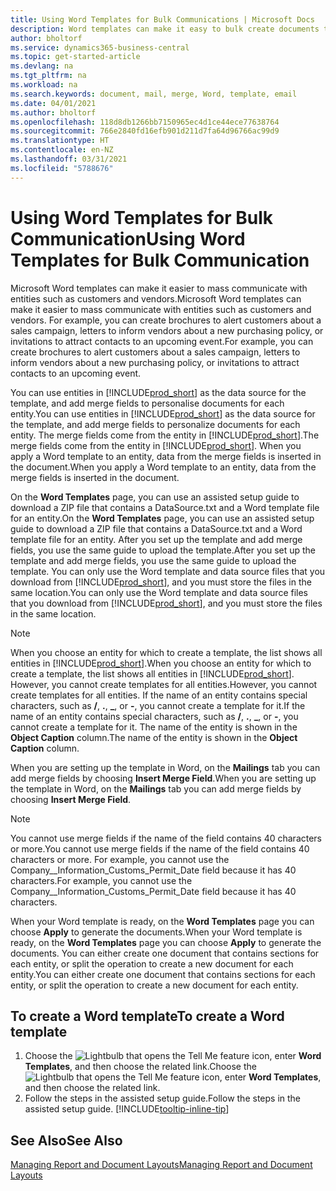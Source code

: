```yaml
---
title: Using Word Templates for Bulk Communications | Microsoft Docs
description: Word templates can make it easy to bulk create documents that are personalised for specific entities.
author: bholtorf
ms.service: dynamics365-business-central
ms.topic: get-started-article
ms.devlang: na
ms.tgt_pltfrm: na
ms.workload: na
ms.search.keywords: document, mail, merge, Word, template, email
ms.date: 04/01/2021
ms.author: bholtorf
ms.openlocfilehash: 118d8db1266bb7150965ec4d1ce44ece77638764
ms.sourcegitcommit: 766e2840fd16efb901d211d7fa64d96766ac99d9
ms.translationtype: HT
ms.contentlocale: en-NZ
ms.lasthandoff: 03/31/2021
ms.locfileid: "5788676"
---
```

# <a name="using-word-templates-for-bulk-communication"></a><span data-ttu-id="09610-103">Using Word Templates for Bulk Communication</span><span class="sxs-lookup"><span data-stu-id="09610-103">Using Word Templates for Bulk Communication</span></span>
<span data-ttu-id="09610-104">Microsoft Word templates can make it easier to mass communicate with entities such as customers and vendors.</span><span class="sxs-lookup"><span data-stu-id="09610-104">Microsoft Word templates can make it easier to mass communicate with entities such as customers and vendors.</span></span> <span data-ttu-id="09610-105">For example, you can create brochures to alert customers about a sales campaign, letters to inform vendors about a new purchasing policy, or invitations to attract contacts to an upcoming event.</span><span class="sxs-lookup"><span data-stu-id="09610-105">For example, you can create brochures to alert customers about a sales campaign, letters to inform vendors about a new purchasing policy, or invitations to attract contacts to an upcoming event.</span></span>

<span data-ttu-id="09610-106">You can use entities in [!INCLUDE[prod_short](includes/prod_short.md)] as the data source for the template, and add merge fields to personalise documents for each entity.</span><span class="sxs-lookup"><span data-stu-id="09610-106">You can use entities in [!INCLUDE[prod_short](includes/prod_short.md)] as the data source for the template, and add merge fields to personalize documents for each entity.</span></span> <span data-ttu-id="09610-107">The merge fields come from the entity in [!INCLUDE[prod_short](includes/prod_short.md)].</span><span class="sxs-lookup"><span data-stu-id="09610-107">The merge fields come from the entity in [!INCLUDE[prod_short](includes/prod_short.md)].</span></span> <span data-ttu-id="09610-108">When you apply a Word template to an entity, data from the merge fields is inserted in the document.</span><span class="sxs-lookup"><span data-stu-id="09610-108">When you apply a Word template to an entity, data from the merge fields is inserted in the document.</span></span>

<span data-ttu-id="09610-109">On the **Word Templates** page, you can use an assisted setup guide to download a ZIP file that contains a DataSource.txt and a Word template file for an entity.</span><span class="sxs-lookup"><span data-stu-id="09610-109">On the **Word Templates** page, you can use an assisted setup guide to download a ZIP file that contains a DataSource.txt and a Word template file for an entity.</span></span> <span data-ttu-id="09610-110">After you set up the template and add merge fields, you use the same guide to upload the template.</span><span class="sxs-lookup"><span data-stu-id="09610-110">After you set up the template and add merge fields, you use the same guide to upload the template.</span></span> <span data-ttu-id="09610-111">You can only use the Word template and data source files that you download from [!INCLUDE[prod_short](includes/prod_short.md)], and you must store the files in the same location.</span><span class="sxs-lookup"><span data-stu-id="09610-111">You can only use the Word template and data source files that you download from [!INCLUDE[prod_short](includes/prod_short.md)], and you must store the files in the same location.</span></span>

> [!NOTE]
> <span data-ttu-id="09610-112">When you choose an entity for which to create a template, the list shows all entities in [!INCLUDE[prod_short](includes/prod_short.md)].</span><span class="sxs-lookup"><span data-stu-id="09610-112">When you choose an entity for which to create a template, the list shows all entities in [!INCLUDE[prod_short](includes/prod_short.md)].</span></span> <span data-ttu-id="09610-113">However, you cannot create templates for all entities.</span><span class="sxs-lookup"><span data-stu-id="09610-113">However, you cannot create templates for all entities.</span></span> <span data-ttu-id="09610-114">If the name of an entity contains special characters, such as **/**, **.**, **_**, or **-**, you cannot create a template for it.</span><span class="sxs-lookup"><span data-stu-id="09610-114">If the name of an entity contains special characters, such as **/**, **.**, **_**, or **-**, you cannot create a template for it.</span></span> <span data-ttu-id="09610-115">The name of the entity is shown in the **Object Caption** column.</span><span class="sxs-lookup"><span data-stu-id="09610-115">The name of the entity is shown in the **Object Caption** column.</span></span>

<span data-ttu-id="09610-116">When you are setting up the template in Word, on the **Mailings** tab you can add merge fields by choosing **Insert Merge Field**.</span><span class="sxs-lookup"><span data-stu-id="09610-116">When you are setting up the template in Word, on the **Mailings** tab you can add merge fields by choosing **Insert Merge Field**.</span></span>

> [!NOTE]
> <span data-ttu-id="09610-117">You cannot use merge fields if the name of the field contains 40 characters or more.</span><span class="sxs-lookup"><span data-stu-id="09610-117">You cannot use merge fields if the name of the field contains 40 characters or more.</span></span> <span data-ttu-id="09610-118">For example, you cannot use the Company__Information_Customs_Permit_Date field because it has 40 characters.</span><span class="sxs-lookup"><span data-stu-id="09610-118">For example, you cannot use the Company__Information_Customs_Permit_Date field because it has 40 characters.</span></span> 

<span data-ttu-id="09610-119">When your Word template is ready, on the **Word Templates** page you can choose **Apply** to generate the documents.</span><span class="sxs-lookup"><span data-stu-id="09610-119">When your Word template is ready, on the **Word Templates** page you can choose **Apply** to generate the documents.</span></span> <span data-ttu-id="09610-120">You can either create one document that contains sections for each entity, or split the operation to create a new document for each entity.</span><span class="sxs-lookup"><span data-stu-id="09610-120">You can either create one document that contains sections for each entity, or split the operation to create a new document for each entity.</span></span>

## <a name="to-create-a-word-template"></a><span data-ttu-id="09610-121">To create a Word template</span><span class="sxs-lookup"><span data-stu-id="09610-121">To create a Word template</span></span>
1. <span data-ttu-id="09610-122">Choose the ![Lightbulb that opens the Tell Me feature](media/ui-search/search_small.png "Tell me what you want to do") icon, enter **Word Templates**, and then choose the related link.</span><span class="sxs-lookup"><span data-stu-id="09610-122">Choose the ![Lightbulb that opens the Tell Me feature](media/ui-search/search_small.png "Tell me what you want to do") icon, enter **Word Templates**, and then choose the related link.</span></span>
2. <span data-ttu-id="09610-123">Follow the steps in the assisted setup guide.</span><span class="sxs-lookup"><span data-stu-id="09610-123">Follow the steps in the assisted setup guide.</span></span> [!INCLUDE[tooltip-inline-tip](includes/tooltip-inline-tip_md.md)]

## <a name="see-also"></a><span data-ttu-id="09610-124">See Also</span><span class="sxs-lookup"><span data-stu-id="09610-124">See Also</span></span>
[<span data-ttu-id="09610-125">Managing Report and Document Layouts</span><span class="sxs-lookup"><span data-stu-id="09610-125">Managing Report and Document Layouts</span></span>](ui-manage-report-layouts.md)  
